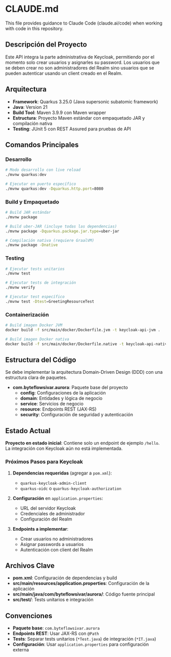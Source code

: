 # CLAUDE.md

This file provides guidance to Claude Code (claude.ai/code) when working with code in this repository.

## Descripción del Proyecto

Este API integra la parte administrativa de Keycloak, permitiendo por el momento solo crear usuarios y asignarles su password. Los usuarios que se deben crear no son administradores del Realm sino usuarios que se pueden autenticar usando un client creado en el Realm.

## Arquitectura

- **Framework**: Quarkus 3.25.0 (Java supersonic subatomic framework)
- **Java**: Version 21
- **Build Tool**: Maven 3.9.9 con Maven wrapper
- **Estructura**: Proyecto Maven estándar con empaquetado JAR y compilación nativa
- **Testing**: JUnit 5 con REST Assured para pruebas de API

## Comandos Principales

### Desarrollo
```bash
# Modo desarrollo con live reload
./mvnw quarkus:dev

# Ejecutar en puerto específico
./mvnw quarkus:dev -Dquarkus.http.port=8080
```

### Build y Empaquetado
```bash
# Build JAR estándar
./mvnw package

# Build uber-JAR (incluye todas las dependencias)
./mvnw package -Dquarkus.package.jar.type=uber-jar

# Compilación nativa (requiere GraalVM)
./mvnw package -Dnative
```

### Testing
```bash
# Ejecutar tests unitarios
./mvnw test

# Ejecutar tests de integración
./mvnw verify

# Ejecutar test específico
./mvnw test -Dtest=GreetingResourceTest
```

### Containerización
```bash
# Build imagen Docker JVM
docker build -f src/main/docker/Dockerfile.jvm -t keycloak-api-jvm .

# Build imagen Docker nativa
docker build -f src/main/docker/Dockerfile.native -t keycloak-api-native .
```

## Estructura del Código

Se debe implementar la arquitectura Domain-Driven Design (DDD) con una estructura clara de paquetes.

- **com.byteflowsivar.aurora**: Paquete base del proyecto
  - **config**: Configuraciones de la aplicación
  - **domain**: Entidades y lógica de negocio
  - **service**: Servicios de negocio
  - **resource**: Endpoints REST (JAX-RS)
  - **security**: Configuración de seguridad y autenticación

## Estado Actual

**Proyecto en estado inicial**: Contiene solo un endpoint de ejemplo `/hello`. La integración con Keycloak aún no está implementada.

### Próximos Pasos para Keycloak

1. **Dependencias requeridas** (agregar a `pom.xml`):
   - `quarkus-keycloak-admin-client`
   - `quarkus-oidc` o `quarkus-keycloak-authorization`

2. **Configuración** en `application.properties`:
   - URL del servidor Keycloak
   - Credenciales de administrador
   - Configuración del Realm

3. **Endpoints a implementar**:
   - Crear usuarios no administradores
   - Asignar passwords a usuarios
   - Autenticación con client del Realm

## Archivos Clave

- **pom.xml**: Configuración de dependencias y build
- **src/main/resources/application.properties**: Configuración de la aplicación
- **src/main/java/com/byteflowsivar/aurora/**: Código fuente principal
- **src/test/**: Tests unitarios e integración

## Convenciones

- **Paquete base**: `com.byteflowsivar.aurora`
- **Endpoints REST**: Usar JAX-RS con `@Path`
- **Tests**: Separar tests unitarios (`*Test.java`) de integración (`*IT.java`)
- **Configuración**: Usar `application.properties` para configuración externa